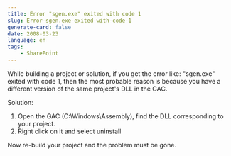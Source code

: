 ```yaml
---
title: Error "sgen.exe" exited with code 1 
slug: Error-sgen.exe-exited-with-code-1
generate-card: false
date: 2008-03-23
language: en
tags:
    - SharePoint
---
```



While building a project or solution, if you get the error like: "sgen.exe" exited with code 1, then the most probable reason is because you have a different version of the same project's DLL in the GAC.



Solution:

1. Open the GAC (C:\\Windows\\Assembly), find the DLL corresponding to your project.
2. Right click on it and select uninstall

Now re-build your project and the problem must be gone.